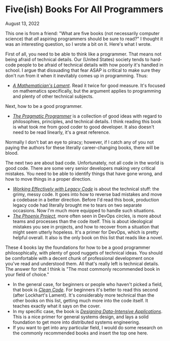 # Five(ish) Books For All Programmers

August 13, 2022

This one is from a friend: "What are five books (not necessarily computer science) that *all* aspiring programmers should be sure to read?" I thought it was an interesting question, so I wrote a bit on it. Here's what I wrote.

First of all, you need to be able to think like a programmer. That means not being afraid of technical details. Our (United States) society tends to hard-code people to be afraid of technical details with how poorly it's handled in school. I argue that dissuading that fear ASAP is critical to make sure they don't run from it when it inevitably comes up in programming. Thus:

- *[A Mathematician's Lament](https://www.maa.org/external*archive/devlin/LockhartsLament.pdf)*. Read it twice for good measure. It's focused on mathematics specifically, but the argument applies to programming and plenty of other technical subjects.

Next, how to be a good programmer.

- *[The Pragmatic Programmer](https://pragprog.com/titles/tpp20/)* is a collection of good ideas with regard to philosophies, principles, and technical details. I think reading this book is what took me from good coder to good developer. It also doesn't need to be read linearly, it's a great reference.

<aside>
Normally I don't bat an eye to piracy; however, if I catch any of you not paying the authors for these literally career-changing books, there will be blood.
</aside>

The next two are about bad code. Unfortunately, not all code in the world is good code. There are some very senior developers making very critical mistakes. You need to be able to identify things that have gone wrong, and how to move things in a proper direction.

- *[Working Effectively with Legacy Code](https://www.amazon.com/Working-Effectively-Legacy-Michael-Feathers/dp/0131177052)* is about the technical stuff: the grimy, messy code. It goes into how to reverse bad mistakes and move a codebase in a better direction. Before I'd read this book, production legacy code had literally brought me to tears on two separate occasions. Now I'm much more equipped to handle such situations.
- *[The Phoenix Project](https://itrevolution.com/the-phoenix-project/)*, more often seen in DevOps circles, is more about teams and processes than the code itself. This is about ideological mistakes you see in projects, and how to recover from a situation that might seem utterly hopeless. It's a primer for DevOps, which is pretty helpful overall. It also is the only book on this list that reads like a novel.

These 4 books lay the foundations for how to be a good programmer philosophically, with plenty of good nuggets of technical ideas. You should be comfortable with a decent chunk of professional development once you've read and understood them. All that's really left is technical details. The answer for that I think is "The most commonly recommended book in your field of choice."

- In the general case, for beginners or people who haven't picked a field, that book is *[Clean Code](https://www.amazon.com/Clean-Code-Handbook-Software-Craftsmanship/dp/0132350882)*. For beginners it's better to read this second (after Lockhart's Lament). It's considerably more technical than the other books on this list, getting much more into the code itself. It teaches exactly what it says on the cover.
- In my specific case, the book is *[Designing Data-Intensive Applications](https://dataintensive.net/)*. This is a nice primer for general systems design, and lays a solid foundation to get more into distributed systems engineering.
- If you want to get into any particular field, I would do some research on the commonly recommended books and insert the top one here.
